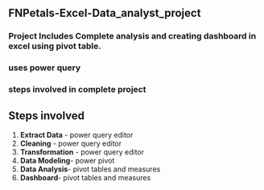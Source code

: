 ## FNPetals-Excel-Data_analyst_project

### Project Includes Complete analysis and creating dashboard in excel using pivot table. 
### uses power query
### steps involved in complete project 

## Steps involved
1. **Extract Data** - power query editor
2. **Cleaning** - power query editor
3. **Transformation** - power query editor
4. **Data Modeling**- power pivot
5. **Data Analysis**- pivot tables and measures
6. **Dashboard**- pivot tables and measures
